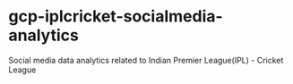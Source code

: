 # gcp-iplcricket-socialmedia-analytics
Social media data analytics related to Indian Premier League(IPL) - Cricket League 
